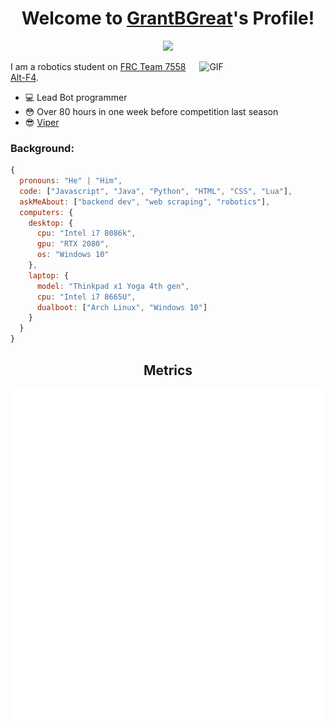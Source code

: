 <h1 align="center">Welcome to <a href="https://github.com/GrantBGreat">GrantBGreat</a>'s Profile!</h1>
<p align="center">
  <a align="center" href="https://github.com/DenverCoder1/readme-typing-svg"><img src="https://readme-typing-svg.herokuapp.com?&font=IBM+Plex+Sans&color=833cbd&center=true&vCenter=true&size=25&lines=Welcome+to+my+GitHub+profile!;I+love+robotics!;I'm+a+High+School+student!" /></a>
</p>

<img align="right" width="40%" alt="GIF" src="https://i.pinimg.com/originals/e4/26/70/e426702edf874b181aced1e2fa5c6cde.gif" />

I am a robotics student on [FRC Team 7558 Alt-F4](https://www.team7558.com/).
* 💻 Lead Bot programmer
* 😳 Over 80 hours in one week before competition last season
* 😎 [Viper](https://www.instagram.com/p/B9ZtMfghWCd/?utm_source=ig_web_copy_link)



### Background:
```js
{
  pronouns: "He" | "Him",
  code: ["Javascript", "Java", "Python", "HTML", "CSS", "Lua"],
  askMeAbout: ["backend dev", "web scraping", "robotics"],
  computers: {
    desktop: {
      cpu: "Intel i7 8086k",
      gpu: "RTX 2080",
      os: "Windows 10"
    },
    laptop: {
      model: "Thinkpad x1 Yoga 4th gen",
      cpu: "Intel i7 8665U",
      dualboot: ["Arch Linux", "Windows 10"]
    }
  }
}
```



<h2 align="center">Metrics</h2>
<p align="center">
  <a href="https://skyline.github.com/grantbgreat/2021">
    <img align="center" src="https://github.com/GrantBGreat/GrantBGreat/blob/main/github-metrics.svg"></img>
  </a>
</p>
